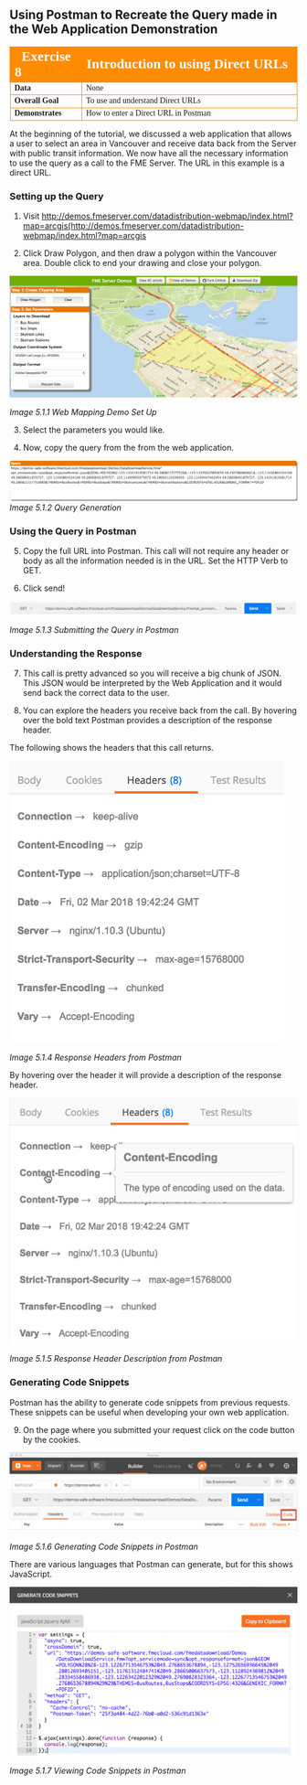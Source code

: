 ## Using Postman to Recreate the Query made in the Web Application Demonstration

<table style="border-spacing: 0px;border-collapse: collapse;font-family:serif">
<tr>
<td width=25% style="vertical-align:middle;background-color:darkorange;border: 2px solid darkorange">
<i class="fa fa-cogs fa-lg fa-pull-left fa-fw" style="color:white;padding-right: 12px;vertical-align:text-top"></i>
<span style="color:white;font-size:x-large;font-weight: bold">Exercise 8 </span>
</td>
<td style="border: 2px solid darkorange;background-color:darkorange;color:white">
<span style="color:white;font-size:x-large;font-weight: bold">Introduction to using Direct URLs</span>
</td>
</tr>

<tr>
<td style="border: 1px solid darkorange; font-weight: bold">Data</td>
<td style="border: 1px solid darkorange">None</td>
</tr>

<tr>
<td style="border: 1px solid darkorange; font-weight: bold">Overall Goal</td>
<td style="border: 1px solid darkorange"> To use and understand Direct URLs </td>
</tr>

<tr>
<td style="border: 1px solid darkorange; font-weight: bold">Demonstrates</td>
<td style="border: 1px solid darkorange"> How to enter a Direct URL in Postman </td>
</tr>


</table>


At the beginning of the tutorial, we discussed a web application that
allows a user to select an area in Vancouver and receive data back from
the Server with public transit information. We now have all the
necessary information to use the query as a call to the FME Server. The
URL in this example is a direct URL.

### Setting up the Query

1) Visit
     http://demos.fmeserver.com/datadistribution-webmap/index.html?map=arcgis(http://demos.fmeserver.com/datadistribution-webmap/index.html?map=arcgis

2) Click Draw Polygon, and then draw a polygon within the Vancouver
    area. Double click to end your drawing and close your polygon.

![](./Images/image5.1.1.WebAppSetUp.png)

*Image 5.1.1 Web Mapping Demo Set Up*

3)   Select the parameters you would like.

4)   Now, copy the query from the from the web application.


![](./Images/image5.1.2.Query.png)
*Image 5.1.2 Query Generation*

### Using the Query in Postman

5) Copy the full URL into Postman. This call will not require any
    header or body as all the information needed is in the URL. Set
    the HTTP Verb to GET.

6)   Click send!

![](./Images/image5.1.3.SubmitQuery.png)

*Image 5.1.3 Submitting the Query in Postman*

###  Understanding the Response

7)   This call is pretty advanced so you will receive a big chunk of
    JSON. This JSON would be interpreted by the Web Application and it
    would send back the correct data to the user.

8)   You can explore the headers you receive back from the call. By
    hovering over the bold text Postman provides a description of the
    response header.

The following shows the headers that this call returns.

![](./Images/image5.1.4.ResponseHeadersPostman.png)

*Image 5.1.4 Response Headers from Postman*

By hovering over the header it will provide a description of the
response header.

![](./Images/image5.1.5.ResponseHeader.png)

*Image 5.1.5 Response Header Description from Postman*

### Generating Code Snippets

Postman has the ability to generate code snippets from previous
requests. These snippets can be useful when developing your own web
application.

9) On the page where you submitted your request click on the code button by
the cookies.

![](./Images/image5.1.6.CodeSnippets.png)

*Image 5.1.6 Generating Code Snippets in Postman*

There are various languages that Postman can generate, but for this
shows JavaScript.

![](./Images/image5.1.7.ViewCodeSnip.png)

*Image 5.1.7 Viewing Code Snippets in Postman*
